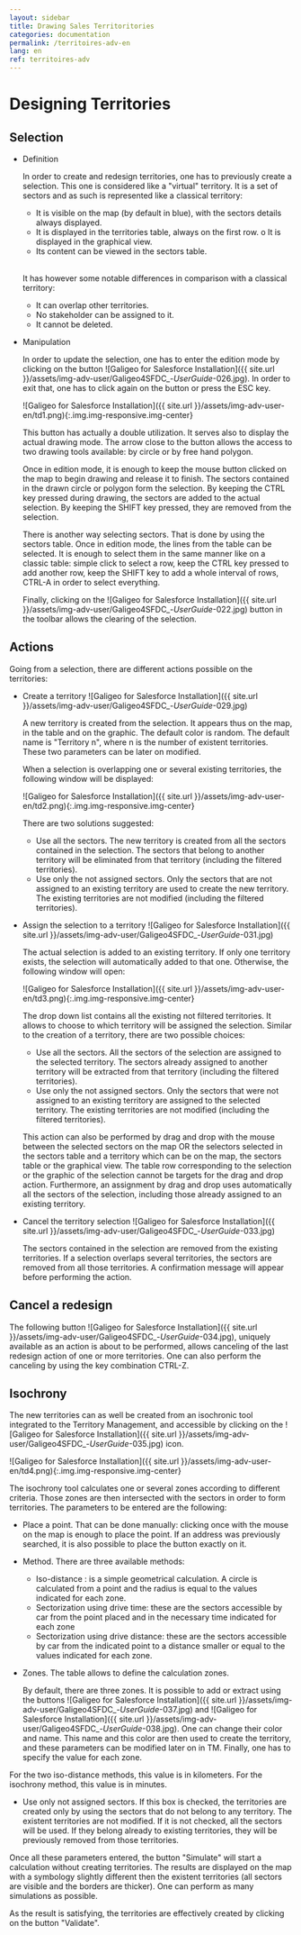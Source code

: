 ```yaml
---
layout: sidebar
title: Drawing Sales Territoritories
categories: documentation
permalink: /territoires-adv-en
lang: en
ref: territoires-adv
---
```


# Designing Territories

## Selection

- Definition
	
	In order to create and redesign territories, one has to previously create a selection. This one is considered like a "virtual" territory. It is a set of sectors and as such is represented like a classical territory:

	- It is visible on the map (by default in blue), with the sectors details always displayed.
	- It is displayed in the territories table, always on the first row. o It is displayed in the graphical view.
	- Its content can be viewed in the sectors table.
	
	<br>It has however some notable differences in comparison with a classical territory:

	- It can overlap other territories.
	- No stakeholder can be assigned to it. 
	- It cannot be deleted.

- Manipulation

	In order to update the selection, one has to enter the edition mode by clicking on the button ![Galigeo for Salesforce Installation]({{ site.url }}/assets/img-adv-user/Galigeo4SFDC_-_UserGuide_-026.jpg). In order to exit that, one has to click again on the button or press the ESC key.

	![Galigeo for Salesforce Installation]({{ site.url }}/assets/img-adv-user-en/td1.png){:.img.img-responsive.img-center}

	This button has actually a double utilization. It serves also to display the actual drawing mode. The arrow close to the button allows the access to two drawing tools available: by circle or by free hand polygon.

	Once in edition mode, it is enough to keep the mouse button clicked on the map to begin drawing and release it to finish. The sectors contained in the drawn circle or polygon form the selection. By keeping the CTRL key pressed during drawing, the sectors are added to the actual selection. By keeping the SHIFT key pressed, they are removed from the selection.

	There is another way selecting sectors. That is done by using the sectors table. Once in edition mode, the lines from the table can be selected. It is enough to select them in the same manner like on a classic table: simple click to select a row, keep the CTRL key pressed to add another row, keep the SHIFT key to add a whole interval of rows, CTRL-A in order to select everything.
	
	Finally, clicking on the ![Galigeo for Salesforce Installation]({{ site.url }}/assets/img-adv-user/Galigeo4SFDC_-_UserGuide_-022.jpg) button in the toolbar allows the clearing of the selection.

## Actions

Going from a selection, there are different actions possible on the territories:

- Create a territory ![Galigeo for Salesforce Installation]({{ site.url }}/assets/img-adv-user/Galigeo4SFDC_-_UserGuide_-029.jpg)

	A new territory is created from the selection. It appears thus on the map, in the table and on the graphic. The default color is random. The default name is "Territory n", where n is the number of existent territories. These two parameters can be later on modified.

	When a selection is overlapping one or several existing territories, the following window will be displayed:

	![Galigeo for Salesforce Installation]({{ site.url }}/assets/img-adv-user-en/td2.png){:.img.img-responsive.img-center}

	There are two solutions suggested:

	- Use all the sectors. The new territory is created from all the sectors contained in the selection. The sectors that belong to another territory will be eliminated from that territory (including the filtered territories).
	- Use only the not assigned sectors. Only the sectors that are not assigned to an existing territory are used to create the new territory. The existing territories are not modified (including the filtered territories).

- Assign the selection to a territory ![Galigeo for Salesforce Installation]({{ site.url }}/assets/img-adv-user/Galigeo4SFDC_-_UserGuide_-031.jpg)

	The actual selection is added to an existing territory. If only one territory exists, the selection will automatically added to that one. Otherwise, the following window will open:

	![Galigeo for Salesforce Installation]({{ site.url }}/assets/img-adv-user-en/td3.png){:.img.img-responsive.img-center}


	The drop down list contains all the existing not filtered territories. It allows to choose to which territory will be assigned the selection.
	Similar to the creation of a territory, there are two possible choices:

	- Use all the sectors. All the sectors of the selection are assigned to the selected territory. The sectors already assigned to another territory will be extracted from that territory (including the filtered territories).
	- Use only the not assigned sectors. Only the sectors that were not assigned to an existing territory are assigned to the selected territory. The existing territories are not modified (including the filtered territories).

	This action can also be performed by drag and drop with the mouse between the selected sectors on the map OR the selectors selected in the sectors table and a territory which can be on the map, the sectors table or the graphical view. The table row corresponding to the selection or the graphic of the selection cannot be targets for the drag and drop action. Furthermore, an assignment by drag and drop uses automatically all the sectors of the selection, including those already assigned to an existing territory.

- Cancel the territory selection ![Galigeo for Salesforce Installation]({{ site.url }}/assets/img-adv-user/Galigeo4SFDC_-_UserGuide_-033.jpg)

	The sectors contained in the selection are removed from the existing territories. If a selection overlaps several territories, the sectors are removed from all those territories. A confirmation message will appear before performing the action.

## Cancel a redesign

The following button ![Galigeo for Salesforce Installation]({{ site.url }}/assets/img-adv-user/Galigeo4SFDC_-_UserGuide_-034.jpg), uniquely available as an action is about to be performed, allows canceling of the last redesign action of one or more territories. One can also perform the canceling by using the key combination CTRL-Z.

## Isochrony

The new territories can as well be created from an isochronic tool integrated to the Territory Management, and accessible by clicking on the ![Galigeo for Salesforce Installation]({{ site.url }}/assets/img-adv-user/Galigeo4SFDC_-_UserGuide_-035.jpg) icon.

![Galigeo for Salesforce Installation]({{ site.url }}/assets/img-adv-user-en/td4.png){:.img.img-responsive.img-center}

The isochrony tool calculates one or several zones according to different criteria. Those zones are then intersected with the sectors in order to form territories. The parameters to be entered are the following:

- Place a point. That can be done manually: clicking once with the mouse on the map is enough to place the point. If an address was previously searched, it is also possible to place the button exactly on it.
- Method. There are three available methods:
  - Iso-distance : is a simple geometrical calculation. A circle is calculated from a point and the radius is equal to the values indicated for each zone.
  - Sectorization using drive time: these are the sectors accessible by car from the point placed and in the necessary time indicated for each zone
  - Sectorization using drive distance: these are the sectors accessible by car from the indicated point to a distance smaller or equal to the values indicated for each zone.
- Zones. The table allows to define the calculation zones. 

	By default, there are three zones. It is possible to add or extract using the buttons ![Galigeo for Salesforce Installation]({{ site.url }}/assets/img-adv-user/Galigeo4SFDC_-_UserGuide_-037.jpg) and ![Galigeo for Salesforce Installation]({{ site.url }}/assets/img-adv-user/Galigeo4SFDC_-_UserGuide_-038.jpg). One can change their color and name. This name and this color are then used to create the territory, and these parameters can be modified later on in TM. Finally, one has to specify the value for each zone.

For the two iso-distance methods, this value is in kilometers. For the isochrony method, this value is in
minutes.

- Use only not assigned sectors. If this box is checked, the territories are created only by using the sectors that do not belong to any territory. The existent territories are not modified. If it is not checked, all the sectors will be used. If they belong already to existing territories, they will be previously removed from those territories.

Once all these parameters entered, the button "Simulate" will start a calculation without creating territories. The results are displayed on the map with a symbology slightly different then the existent territories (all sectors are visible and the borders are thicker). One can perform as many simulations as possible.

As the result is satisfying, the territories are effectively created by clicking on the button "Validate".